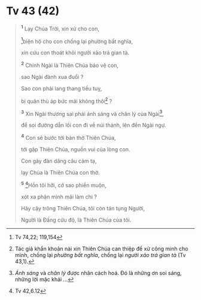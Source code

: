 # Tv 43 (42)

> <sup><b>1</b></sup> Lạy Chúa Trời, xin xử cho con,
>
> [^1@-5477c1a0-13f5-4593-a96d-b1542b4e5d13]biện hộ cho con chống lại phường bất nghĩa,
>
> xin cứu con thoát khỏi người xảo trá gian tà.
>
> <sup><b>2</b></sup> Chính Ngài là Thiên Chúa bảo vệ con,
>
> sao Ngài đành xua đuổi ?
>
> Sao con phải lang thang tiều tuỵ,
>
> bị quân thù áp bức mãi không thôi[^1-5477c1a0-13f5-4593-a96d-b1542b4e5d13] ?
>
> <sup><b>3</b></sup> Xin Ngài thương sai phái ánh sáng và chân lý của Ngài[^2-5477c1a0-13f5-4593-a96d-b1542b4e5d13],
>
> để soi đường dẫn lối con đi về núi thánh, lên đền Ngài ngự.
>
> <sup><b>4</b></sup> Con sẽ bước tới bàn thờ Thiên Chúa,
>
> tới gặp Thiên Chúa, nguồn vui của lòng con.
>
> Con gảy đàn dâng câu cảm tạ,
>
> lạy Chúa là Thiên Chúa con thờ.
>
> <sup><b>5</b></sup> [^2@-5477c1a0-13f5-4593-a96d-b1542b4e5d13]Hồn tôi hỡi, cớ sao phiền muộn,
>
> xót xa phận mình mãi làm chi ?
>
> Hãy cậy trông Thiên Chúa, tôi còn tán tụng Người,
>
> Người là Đấng cứu độ, là Thiên Chúa của tôi.

[^1-5477c1a0-13f5-4593-a96d-b1542b4e5d13]: Tác giả khẩn khoản nài xin Thiên Chúa can thiệp để xử công minh cho mình, chống lại *phường bất nghĩa*, chống lại *người xảo trá gian tà* (Tv 43,1).
[^2-5477c1a0-13f5-4593-a96d-b1542b4e5d13]: *Ánh sáng* và *chân lý* được nhân cách hoá. Đó là những ơn soi sáng, những lời mặc khải ...
[^1@-5477c1a0-13f5-4593-a96d-b1542b4e5d13]: Tv 74,22; 119,154
[^2@-5477c1a0-13f5-4593-a96d-b1542b4e5d13]: Tv 42,6.12